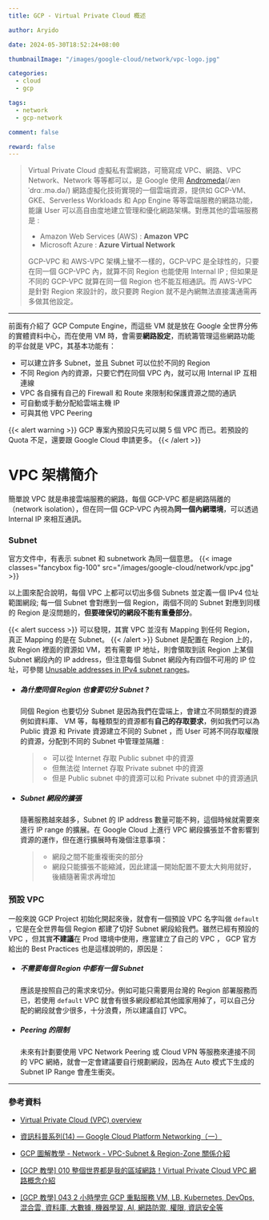 ```yaml
---
title: GCP - Virtual Private Cloud 概述

author: Aryido

date: 2024-05-30T18:52:24+08:00

thumbnailImage: "/images/google-cloud/network/vpc-logo.jpg"

categories:
  - cloud
  - gcp

tags:
  - network
  - gcp-network

comment: false

reward: false
---
```


<!--BODY-->

> Virtual Private Cloud 虛擬私有雲網路，可簡寫成 VPC、網路、VPC Network、Network 等等都可以，是 Google 使用 [Andromeda](https://01.me/2014/03/networking-at-google/)(/ænˈdrɑː.mə.də/) 網路虛擬化技術實現的一個雲端資源，提供如 GCP-VM、GKE、Serverless Workloads 和 App Engine 等等雲端服務的網路功能，能讓 User 可以高自由度地建立管理和優化網路架構。對應其他的雲端服務是 :
>
> - Amazon Web Services (AWS) : **Amazon VPC**
> - Microsoft Azure : **Azure Virtual Network**
>
> GCP-VPC 和 AWS-VPC 架構上蠻不一樣的，GCP-VPC 是全球性的，只要在同一個 GCP-VPC 內，就算不同 Region 也能使用 Internal IP ; 但如果是不同的 GCP-VPC 就算在同一個 Region 也不能互相通訊。而 AWS-VPC 是針對 Region 來設計的，故只要跨 Region 就不是內網無法直接溝通需再多做其他設定。

<!--more-->

---

前面有介紹了 GCP Compute Engine，而這些 VM 就是放在 Google 全世界分佈的實體資料中心，而在使用 VM 時，會需要**網路設定**，而統籌管理這些網路功能的平台就是 VPC，其基本功能有：

- 可以建立許多 Subnet，並且 Subnet 可以位於不同的 Region
- 不同 Region 內的資源，只要它們在同個 VPC 內，就可以用 Internal IP 互相連線
- VPC 各自擁有自己的 Firewall 和 Route 來限制和保護資源之間的通訊
- 可自動或手動分配給雲端主機 IP
- 可與其他 VPC Peering

{{< alert warning >}}
GCP 專案內預設只先可以開 5 個 VPC 而已。若預設的 Quota 不足，還要跟 Google Cloud 申請更多。
{{< /alert >}}

# VPC 架構簡介

簡單說 VPC 就是串接雲端服務的網路，每個 GCP-VPC 都是網路隔離的（network isolation），但在同一個 GCP-VPC 內視為**同一個內網環境**，可以透過 Internal IP 來相互通訊。

### Subnet

官方文件中，有表示 subnet 和 subnetwork 為同一個意思。
{{< image classes="fancybox fig-100" src="/images/google-cloud/network/vpc.jpg" >}}

以上圖來配合說明，每個 VPC 上都可以切出多個 Subnets 並定義一個 IPv4 位址範圍網段; 每一個 Subnet 會對應到一個 Region，兩個不同的 Subnet 對應到同樣的 Region 是沒問題的，**但要確保切的網段不能有重疊部分**。

{{< alert success >}}
可以發現，其實 VPC 並沒有 Mapping 到任何 Region，真正 Mapping 的是在 Subnet。
{{< /alert >}}
Subnet 是配置在 Region 上的，故 Region 裡面的資源如 VM，若有需要 IP 地址，則會領取到該 Region 上某個 Subnet 網段內的 IP address，但注意每個 Subnet 網段內有四個不可用的 IP 位址，可參閱 [Unusable addresses in IPv4 subnet ranges](https://cloud.google.com/vpc/docs/subnets#unusable-ip-addresses-in-every-subnet)。

- ##### 為什麼同個 Region 也會要切分 Subnet ?

  同個 Region 也要切分 Subnet 是因為我們在雲端上，會建立不同類型的資源例如資料庫、 VM 等，每種類型的資源都有**自己的存取要求**，例如我們可以為 Public 資源 和 Private 資源建立不同的 Subnet ，而 User 可將不同存取權限的資源，分配到不同的 Subnet 中管理並隔離 :

  > - 可以從 Internet 存取 Public subnet 中的資源
  > - 但無法從 Internet 存取 Private subnet 中的資源
  > - 但是 Public subnet 中的資源可以和 Private subnet 中的資源通訊

- ##### Subnet 網段的擴張

  隨著服務越來越多，Subnet 的 IP address 數量可能不夠，這個時候就需要來進行 IP range 的擴展。在 Google Cloud 上進行 VPC 網段擴張並不會影響到資源的運作，但在進行擴展時有幾個注意事項：

  > - 網段之間不能重複衝突的部分
  > - 網段只能擴張不能縮減，因此建議一開始配置不要太大夠用就好，後續隨著需求再增加

### 預設 VPC

一般來說 GCP Project 初始化開起來後，就會有一個預設 VPC 名字叫做 `default` ，它是在全世界每個 Region 都建了切好 Subnet 網段給我們。雖然已經有預設的 VPC ，但其實**不建議**在 Prod 環境中使用，應當建立了自己的 VPC ， GCP 官方給出的 Best Practices 也是這樣說明的，原因是：

- ##### **不需要每個 Region 中都有一個 Subnet**

  應該是按照自己的需求來切分。例如可能只需要用台灣的 Region 部署服務而已，若使用 `default` VPC 就會有很多網段都給其他國家用掉了，可以自己分配的網段就會少很多，十分浪費，所以建議自訂 VPC。

- ##### Peering 的限制

  未來有計劃要使用 VPC Network Peering 或 Cloud VPN 等服務來連接不同的 VPC 網絡，就會一定會建議要自行規劃網段，因為在 Auto 模式下生成的 Subnet IP Range 會產生衝突。

---

### 參考資料

- [Virtual Private Cloud (VPC) overview](https://cloud.google.com/vpc/docs/overview)

- [資訊科普系列(14) — Google Cloud Platform Networking（一）](https://medium.com/moda-it/google-cloud-platform-networking-%E7%B0%A1%E4%BB%8B-b0b2ec2ff7be)

- [GCP 圖解教學 - Network - VPC-Subnet & Region-Zone 關係介紹](https://www.youtube.com/watch?v=yygf4MOmI-E)

- [[GCP 教學] 010 整個世界都是我的區域網路！Virtual Private Cloud VPC 網路概念介紹](https://www.youtube.com/watch?v=dMLF89FevAA)

- [[GCP 教學] 043 2 小時學完 GCP 重點服務 VM, LB, Kubernetes, DevOps, 混合雲, 資料庫, 大數據, 機器學習, AI, 網路防禦, 權限, 資訊安全等](https://www.youtube.com/watch?v=hQE14DX4LHQ&t=134s)
